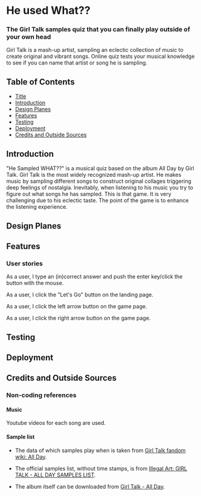 # He used What?? <a name="title"></a>
### The Girl Talk samples quiz that you can finally play outside of your own head
Girl Talk is a mash-up artist, sampling an eclectic collection of music to create original and vibrant songs. Online quiz tests your musical knowledge to see if you can name that artist or song he is sampling.

## Table of Contents <a name="toc"></a>
- [Title](#title)
- [Introduction](#intro)
- [Design Planes](#planes)
- [Features](#features)
- [Testing](#testing)
- [Deployment](#deployment)
- [Credits and Outside Sources](#credits)

## Introduction <a name="intro"></a>
"He Sampled WHAT??" is a musical quiz based on the album All Day by Girl Talk. Girl Talk is the most widely recognized mash-up artist. He makes music by sampling different songs to construct original collages triggering deep feelings of nostalgia. Inevitably, when listening to his music you try to figure out what songs he has sampled. This is that game. It is very challenging due to his eclectic taste. The point  of the game is to enhance the listening experience.

## Design Planes <a name="planes"></a>

## Features <a name="features"></a>

### User stories
As a user, I type an (in)correct answer and push the enter key/click the button with the mouse.

As a user, I click the "Let's Go" button on the landing page.

As a user, I click the left arrow button on the game page.

As a user, I click the right arrow button on the game page.

## Testing <a name="testing"></a>

## Deployment <a name="deployment"></a>

## Credits and Outside Sources <a name="credits"></a>

### Non-coding references

#### Music
Youtube videos for each song are used.

#### Sample list

- The data of which samples play when is taken from <a href="https://girltalk.fandom.com/wiki/All_Day">Girl Talk fandom wiki: All Day</a>.

- The official samples list, without time stamps, is from <a href="https://illegalart.net/allday/samples.html">Illegal Art: GIRL TALK - ALL DAY SAMPLES LIST</a>.

- The album itself can be downloaded from <a href="https://illegalart.net/allday/">Girl Talk - All Day</a>.
